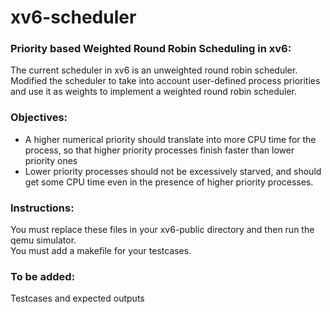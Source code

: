 # xv6-scheduler

### Priority based Weighted Round Robin Scheduling in xv6:
The  current  scheduler  in  xv6  is  an  unweighted  round  robin  scheduler. Modified the scheduler to take into account user-defined process priorities and use it as weights to implement a weighted round robin scheduler. 

### Objectives:
- A higher numerical priority should translate into more CPU time for the process, so that higher priority processes finish faster than lower priority ones  
- Lower priority processes should not be excessively starved, and should get some CPU time even in the presence of higher priority processes.

### Instructions:  
You must replace these files in your xv6-public directory and then run the qemu simulator.  
You must add a makefile for your testcases.

### To be added:  
Testcases and expected outputs

